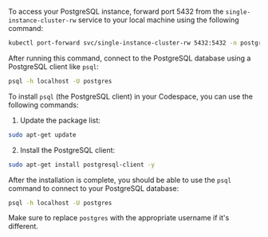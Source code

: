 To access your PostgreSQL instance, forward port 5432 from the `single-instance-cluster-rw` service to your local machine using the following command:

```sh
kubectl port-forward svc/single-instance-cluster-rw 5432:5432 -n postgresql-operator-system
```

After running this command, connect to the PostgreSQL database using a PostgreSQL client like `psql`:

```sh
psql -h localhost -U postgres
```

To install `psql` (the PostgreSQL client) in your Codespace, you can use the following commands:

1. Update the package list:

```bash
sudo apt-get update
```

2. Install the PostgreSQL client:

```bash
sudo apt-get install postgresql-client -y
```

After the installation is complete, you should be able to use the `psql` command to connect to your PostgreSQL database:

```bash
psql -h localhost -U postgres
```

Make sure to replace `postgres` with the appropriate username if it's different.